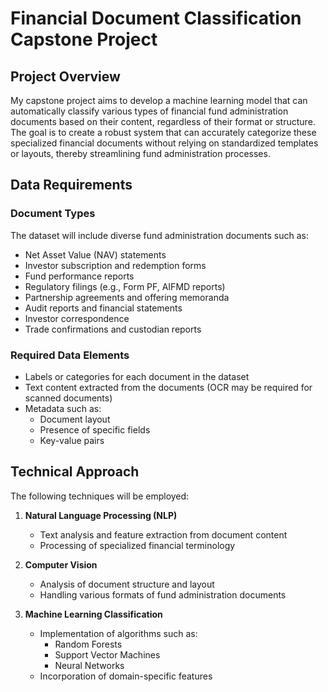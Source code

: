 # Financial Document Classification Capstone Project

## Project Overview
My capstone project aims to develop a machine learning model that can automatically classify various types of financial fund administration documents based on their content, regardless of their format or structure. The goal is to create a robust system that can accurately categorize these specialized financial documents without relying on standardized templates or layouts, thereby streamlining fund administration processes.

## Data Requirements

### Document Types
The dataset will include diverse fund administration documents such as:
- Net Asset Value (NAV) statements
- Investor subscription and redemption forms
- Fund performance reports
- Regulatory filings (e.g., Form PF, AIFMD reports)
- Partnership agreements and offering memoranda
- Audit reports and financial statements
- Investor correspondence
- Trade confirmations and custodian reports

### Required Data Elements
- Labels or categories for each document in the dataset
- Text content extracted from the documents (OCR may be required for scanned documents)
- Metadata such as:
  - Document layout
  - Presence of specific fields
  - Key-value pairs

## Technical Approach

The following techniques will be employed:

1. **Natural Language Processing (NLP)**
   - Text analysis and feature extraction from document content
   - Processing of specialized financial terminology

2. **Computer Vision**
   - Analysis of document structure and layout
   - Handling various formats of fund administration documents

3. **Machine Learning Classification**
   - Implementation of algorithms such as:
     - Random Forests
     - Support Vector Machines
     - Neural Networks
   - Incorporation of domain-specific features